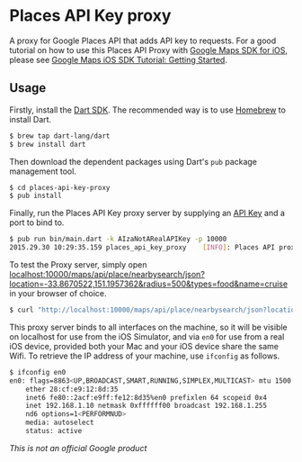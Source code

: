 # Places API Key proxy

A proxy for Google Places API that adds API key to requests. For a good tutorial on how to use 
this Places API Proxy with [Google Maps SDK for iOS](https://developers.google.com/maps/documentation/ios-sdk/), 
please see 
[Google Maps iOS SDK Tutorial: Getting Started](http://www.raywenderlich.com/109888/google-maps-ios-sdk-tutorial).

## Usage

Firstly, install the [Dart SDK](https://www.dartlang.org/downloads/mac.html). The
recommended way is to use [Homebrew](http://brew.sh/) to install Dart.

```bash
$ brew tap dart-lang/dart
$ brew install dart
```

Then download the dependent packages using Dart's `pub` package management tool.

```bash
$ cd places-api-key-proxy
$ pub install
```

Finally, run the Places API Key proxy server by supplying an [API Key](https://developers.google.com/places/webservice/intro#Authentication) and a
port to bind to.

```bash
$ pub run bin/main.dart -k AIzaNotARealAPIKey -p 10000
2015.29.30 10:29:35.159	places_api_key_proxy	[INFO]:	Places API proxy running on localhost:10000
```

To test the Proxy server, simply open [localhost:10000/maps/api/place/nearbysearch/json?location=-33.8670522,151.1957362&radius=500&types=food&name=cruise](http://localhost:10000/maps/api/place/nearbysearch/json?location=-33.8670522,151.1957362&radius=500&types=food&name=cruise) in your browser of choice.

```bash
$ curl "http://localhost:10000/maps/api/place/nearbysearch/json?location=-33.8670522,151.1957362&radius=500&types=food&name=cruise" | more
```

This proxy server binds to all interfaces on the machine, so it will be visible
on localhost for use from the iOS Simulator, and via `en0` for use from a real
iOS device, provided both your Mac and your iOS device share the same Wifi. To
retrieve the IP address of your machine, use `ifconfig` as follows.

```bash
$ ifconfig en0
en0: flags=8863<UP,BROADCAST,SMART,RUNNING,SIMPLEX,MULTICAST> mtu 1500
	ether 28:cf:e9:12:8d:35
	inet6 fe80::2acf:e9ff:fe12:8d35%en0 prefixlen 64 scopeid 0x4
	inet 192.168.1.10 netmask 0xffffff00 broadcast 192.168.1.255
	nd6 options=1<PERFORMNUD>
	media: autoselect
	status: active
```


_This is not an official Google product_
